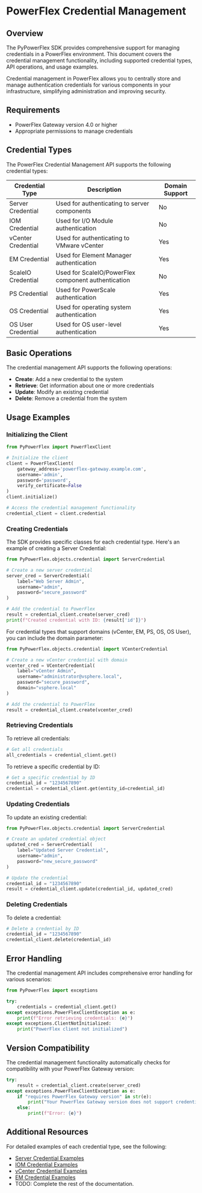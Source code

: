 # PowerFlex Credential Management

## Overview

The PyPowerFlex SDK provides comprehensive support for managing credentials in a PowerFlex environment. This document covers the credential management functionality, including supported credential types, API operations, and usage examples.

Credential management in PowerFlex allows you to centrally store and manage authentication credentials for various components in your infrastructure, simplifying administration and improving security.

## Requirements

- PowerFlex Gateway version 4.0 or higher
- Appropriate permissions to manage credentials

## Credential Types

The PowerFlex Credential Management API supports the following credential types:

| Credential Type | Description | Domain Support |
|----------------|-------------|---------------|
| Server Credential | Used for authenticating to server components | No |
| IOM Credential | Used for I/O Module authentication | No |
| vCenter Credential | Used for authenticating to VMware vCenter | Yes |
| EM Credential | Used for Element Manager authentication | Yes |
| ScaleIO Credential | Used for ScaleIO/PowerFlex component authentication | No |
| PS Credential | Used for PowerScale authentication | Yes |
| OS Credential | Used for operating system authentication | Yes |
| OS User Credential | Used for OS user-level authentication | Yes |

## Basic Operations

The credential management API supports the following operations:

- **Create**: Add a new credential to the system
- **Retrieve**: Get information about one or more credentials
- **Update**: Modify an existing credential
- **Delete**: Remove a credential from the system

## Usage Examples

### Initializing the Client

```python
from PyPowerFlex import PowerFlexClient

# Initialize the client
client = PowerFlexClient(
    gateway_address='powerflex-gateway.example.com',
    username='admin',
    password='password',
    verify_certificate=False
)
client.initialize()

# Access the credential management functionality
credential_client = client.credential
```

### Creating Credentials

The SDK provides specific classes for each credential type. Here's an example of creating a Server Credential:

```python
from PyPowerFlex.objects.credential import ServerCredential

# Create a new server credential
server_cred = ServerCredential(
    label="Web Server Admin",
    username="admin",
    password="secure_password"
)

# Add the credential to PowerFlex
result = credential_client.create(server_cred)
print(f"Created credential with ID: {result['id']}")
```

For credential types that support domains (vCenter, EM, PS, OS, OS User), you can include the domain parameter:

```python
from PyPowerFlex.objects.credential import VCenterCredential

# Create a new vCenter credential with domain
vcenter_cred = VCenterCredential(
    label="vCenter Admin",
    username="administrator@vsphere.local",
    password="secure_password",
    domain="vsphere.local"
)

# Add the credential to PowerFlex
result = credential_client.create(vcenter_cred)
```

### Retrieving Credentials

To retrieve all credentials:

```python
# Get all credentials
all_credentials = credential_client.get()
```

To retrieve a specific credential by ID:

```python
# Get a specific credential by ID
credential_id = "1234567890"
credential = credential_client.get(entity_id=credential_id)
```

### Updating Credentials

To update an existing credential:

```python
from PyPowerFlex.objects.credential import ServerCredential

# Create an updated credential object
updated_cred = ServerCredential(
    label="Updated Server Credential",
    username="admin",
    password="new_secure_password"
)

# Update the credential
credential_id = "1234567890"
result = credential_client.update(credential_id, updated_cred)
```

### Deleting Credentials

To delete a credential:

```python
# Delete a credential by ID
credential_id = "1234567890"
credential_client.delete(credential_id)
```

## Error Handling

The credential management API includes comprehensive error handling for various scenarios:

```python
from PyPowerFlex import exceptions

try:
    credentials = credential_client.get()
except exceptions.PowerFlexClientException as e:
    print(f"Error retrieving credentials: {e}")
except exceptions.ClientNotInitialized:
    print("PowerFlex client not initialized")
```

## Version Compatibility

The credential management functionality automatically checks for compatibility with your PowerFlex Gateway version:

```python
try:
    result = credential_client.create(server_cred)
except exceptions.PowerFlexClientException as e:
    if "requires PowerFlex Gateway version" in str(e):
        print("Your PowerFlex Gateway version does not support credential management")
    else:
        print(f"Error: {e}")
```

## Additional Resources

For detailed examples of each credential type, see the following:

- [Server Credential Examples](credential_examples/server_credential.md)
- [IOM Credential Examples](credential_examples/iom_credential.md)
- [vCenter Credential Examples](credential_examples/vcenter_credential.md)
- [EM Credential Examples](credential_examples/em_credential.md)
- TODO: Complete the rest of the documentation.
